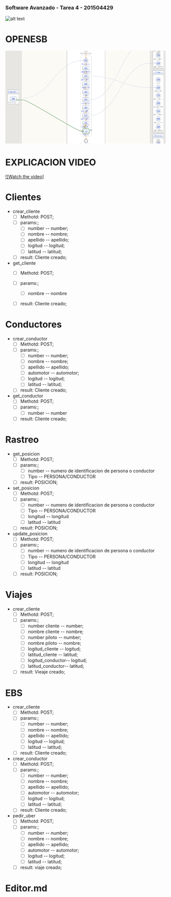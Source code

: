 ### Software Avanzado - Tarea 4 - 201504429
![alt text](https://github.com/gamgustavo/sat2/blob/master/arquitectura.PNG)

# OPENESB

![alt text](https://github.com/gamgustavo/sa_tarea4/blob/master/FLUJO.PNG)


# EXPLICACION VIDEO

[![Watch the video]](https://www.youtube.com/watch?v=DZDVZcrh_T8)


# Clientes
- crear_cliente
  - [ ] Methotd: POST;
  - [ ] params:;
      - [ ] number -- number;
      - [ ] nombre -- nombre;
      - [ ] apellido -- apellido;
      - [ ] logitud -- logitud;
      - [ ] latitud -- latitud; 
  - [ ] result: Cliente creado;
- get_cliente
  - [ ] Methotd: POST;
  - [ ] params:;
      - [ ] nombre -- nombre 
  - [ ] result: Cliente creado;  
  

# Conductores
- crear_conductor
  - [ ] Methotd: POST;
  - [ ] params:;
      - [ ] number -- number;
      - [ ] nombre -- nombre;
      - [ ] apellido -- apellido;
      - [ ] automotor -- automotor;      
      - [ ] logitud -- logitud;
      - [ ] latitud -- latitud; 
  - [ ] result: Cliente creado;
- get_conductor
  - [ ] Methotd: POST;
  - [ ] params:;
      - [ ] number -- number 
  - [ ] result: Cliente creado;    
# Rastreo
- get_posicion
  - [ ] Methotd: POST;
  - [ ] params:;
      - [ ] number -- numero de identificacion de persona o conductor
      - [ ] Tipo -- PERSONA/CONDUCTOR      
  - [ ] result: POSICION;

- set_posicion
  - [ ] Methotd: POST;
  - [ ] params:;
      - [ ] number -- numero de identificacion de persona o conductor
      - [ ] Tipo -- PERSONA/CONDUCTOR     
      - [ ] longitud -- longitud     
      - [ ] latitud -- latitud          
  - [ ] result: POSICION;  
- update_posicion
  - [ ] Methotd: POST;
  - [ ] params:;
      - [ ] number -- numero de identificacion de persona o conductor
      - [ ] Tipo -- PERSONA/CONDUCTOR     
      - [ ] longitud -- longitud     
      - [ ] latitud -- latitud          
  - [ ] result: POSICION;    
  
# Viajes

- crear_cliente
  - [ ] Methotd: POST;
  - [ ] params:;
      - [ ] number cliente -- number;
      - [ ] nombre cliente -- nombre;
      - [ ] number piloto -- number;
      - [ ] nombre piloto -- nombre;      
      - [ ] logitud_cliente -- logitud;
      - [ ] latitud_cliente -- latitud; 
      - [ ] logitud_conductor-- logitud;
      - [ ] latitud_conductor-- latitud;       
  - [ ] result: Vieaje creado;
# EBS
- crear_cliente
  - [ ] Methotd: POST;
  - [ ] params:;
      - [ ] number -- number;
      - [ ] nombre -- nombre;
      - [ ] apellido -- apellido;
      - [ ] logitud -- logitud;
      - [ ] latitud -- latitud; 
  - [ ] result: Cliente creado;
- crear_conductor
  - [ ] Methotd: POST;
  - [ ] params:;
      - [ ] number -- number;
      - [ ] nombre -- nombre;
      - [ ] apellido -- apellido;
      - [ ] automotor -- automotor;      
      - [ ] logitud -- logitud;
      - [ ] latitud -- latitud; 
  - [ ] result: Cliente creado;

- pedir_uber
  - [ ] Methotd: POST;
  - [ ] params:;
      - [ ] number -- number;
      - [ ] nombre -- nombre;
      - [ ] apellido -- apellido;
      - [ ] automotor -- automotor;      
      - [ ] logitud -- logitud;
      - [ ] latitud -- latitud; 
  - [ ] result: viaje creado;

# Editor.md